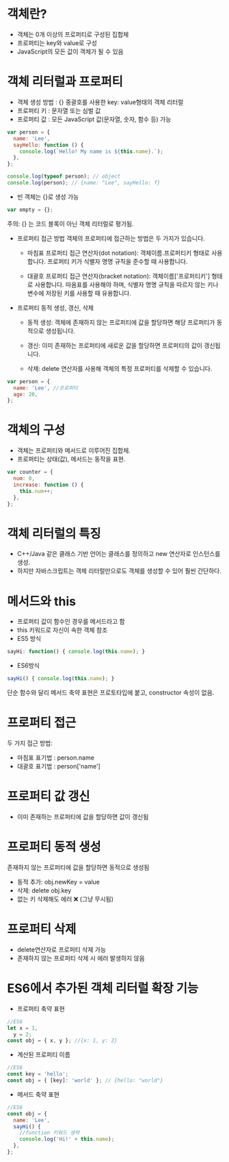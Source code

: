 # 객체란?

- 객체는 0개 이상의 프로퍼티로 구성된 집합체
- 프로퍼티는 key와 value로 구성
- JavaScript의 모든 값이 객체가 될 수 있음

# 객체 리터럴과 프로퍼티

- 객체 생성 방법 : {} 중괄호를 사용한 key: value형태의 객체 리터럴
- 프로퍼티 키 : 문자열 또는 심벌 값
- 프로퍼티 값 : 모든 JavaScript 값(문자열, 숫자, 함수 등) 가능

```javascript
var person = {
  name: 'Lee',
  sayHello: function () {
    console.log(`Hello! My name is ${this.name}.`);
  },
};

console.log(typeof person); // object
console.log(person); // {name: "Lee", sayHello: f}
```

- 빈 객체는 {}로 생성 가능

```javascript
var empty = {};
```

주의: {} 는 코드 블록이 아닌 객체 리터럴로 평가됨.

- 프로퍼티 접근 방법
  객체의 프로퍼티에 접근하는 방법은 두 가지가 있습니다.

  - 마침표 프로퍼티 접근 연산자(dot notation): 객체이름.프로퍼티키 형태로 사용합니다. 프로퍼티 키가 식별자 명명 규칙을 준수할 때 사용합니다.

  - 대괄호 프로퍼티 접근 연산자(bracket notation): 객체이름['프로퍼티키'] 형태로 사용합니다. 따옴표를 사용해야 하며, 식별자 명명 규칙을 따르지 않는 키나 변수에 저장된 키를 사용할 때 유용합니다.

- 프로퍼티 동적 생성, 갱신, 삭제

  - 동적 생성: 객체에 존재하지 않는 프로퍼티에 값을 할당하면 해당 프로퍼티가 동적으로 생성됩니다.

  - 갱신: 이미 존재하는 프로퍼티에 새로운 값을 할당하면 프로퍼티의 값이 갱신됩니다.

  - 삭제: delete 연산자를 사용해 객체의 특정 프로퍼티를 삭제할 수 있습니다.

```javascript
var person = {
  name: 'Lee', //프로퍼티
  age: 20,
};
```

# 객체의 구성

- 객체는 프로퍼티와 메서드로 이루어진 집합체.
- 프로퍼티는 상태(값), 메서드는 동작을 표현.

```javascript
var counter = {
  num: 0,
  increase: function () {
    this.num++;
  },
};
```

# 객체 리터럴의 특징

- C++/Java 같은 클래스 기반 언어는 클래스를 정의하고 new 연산자로 인스턴스를 생성.
- 하지만 자바스크립트는 객체 리터럴만으로도 객체를 생성할 수 있어 훨씬 간단하다.

# 메서드와 this

- 프로퍼티 값이 함수인 경우를 메서드라고 함
- this 키워드로 자신이 속한 객체 참조
- ES5 방식

```javascript
sayHi: function() { console.log(this.name); }
```

- ES6방식

```javascript
sayHi() { console.log(this.name); }
```

단순 함수와 달리 메서드 축약 표현은 프로토타입에 붙고, constructor 속성이 없음.

# 프로퍼티 접근

두 가지 접근 방법:

- 마침표 표기법 : person.name
- 대괄호 표기법 : person['name']

# 프로퍼티 값 갱신

- 이미 존재하는 프로퍼티에 값을 할당하면 값이 갱신됨

# 프로퍼티 동적 생성

존재하지 않는 프로퍼티에 값을 할당하면 동적으로 생성됨

- 동적 추가: obj.newKey = value
- 삭제: delete obj.key
- 없는 키 삭제해도 에러 ❌ (그냥 무시됨)

# 프로퍼티 삭제

- delete연산자로 프로퍼티 삭제 가능
- 존재하지 않는 프로퍼티 삭제 시 에러 발생하지 않음

# ES6에서 추가된 객체 리터럴 확장 기능

- 프로퍼티 축약 표현

```javascript
//ES6
let x = 1,
  y = 2;
const obj = { x, y }; //{x: 1, y: 2}
```

- 계산된 프로퍼티 이름

```javascript
//ES6
const key = 'hello';
const obj = { [key]: 'world' }; // {hello: "world"}
```

- 메서드 축약 표현

```javascript
//ES6
const obj = {
  name: 'Lee',
  sayHi() {
    //function 키워드 생략
    console.log('Hi!' + this.name);
  },
};
```
